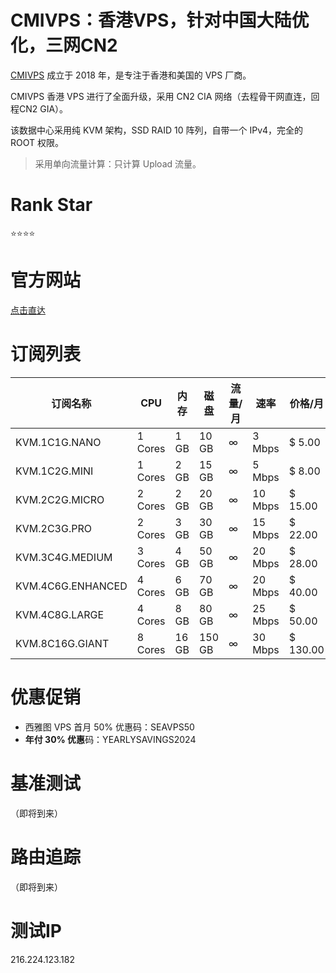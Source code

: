 # CMIVPS：香港VPS，针对中国大陆优化，三网CN2

[CMIVPS](https://my.cmivps.com/aff.php?aff=375) 成立于 2018 年，是专注于香港和美国的 VPS 厂商。

CMIVPS 香港 VPS 进行了全面升级，采用 CN2 CIA 网络（去程骨干网直连，回程CN2 GIA）。

该数据中心采用纯 KVM 架构，SSD RAID 10 阵列，自带一个 IPv4，完全的 ROOT 权限。

> 采用单向流量计算：只计算 Upload 流量。
> 

# Rank Star

⭐⭐⭐⭐

# **官方网站**

[点击直达](https://my.cmivps.com/aff.php?aff=375)

# **订阅列表**

| 订阅名称 | CPU | 内存 | 磁盘 | 流量/月 | 速率 | 价格/月 |
| --- | --- | --- | --- | --- | --- | --- |
| KVM.1C1G.NANO | 1 Cores | 1 GB | 10 GB | ∞ | 3 Mbps | $ 5.00 |
| KVM.1C2G.MINI | 1 Cores | 2 GB | 15 GB | ∞ | 5 Mbps | $ 8.00 |
| KVM.2C2G.MICRO | 2 Cores | 2 GB | 20 GB | ∞ | 10 Mbps | $ 15.00 |
| KVM.2C3G.PRO | 2 Cores | 3 GB | 30 GB | ∞ | 15 Mbps | $ 22.00 |
| KVM.3C4G.MEDIUM | 3 Cores | 4 GB | 50 GB | ∞ | 20 Mbps | $ 28.00 |
| KVM.4C6G.ENHANCED | 4 Cores | 6 GB | 70 GB | ∞ | 20 Mbps | $ 40.00 |
| KVM.4C8G.LARGE | 4 Cores | 8 GB | 80 GB | ∞ | 25 Mbps | $ 50.00 |
| KVM.8C16G.GIANT | 8 Cores | 16 GB | 150 GB | ∞ | 30 Mbps | $ 130.00 |

# **优惠促销**

- 西雅图 VPS 首月 50% 优惠码：SEAVPS50
- **年付 30% 优惠**码：YEARLYSAVINGS2024

# **基准测试**

（即将到来）

# **路由追踪**

（即将到来）

# 测试IP

216.224.123.182
